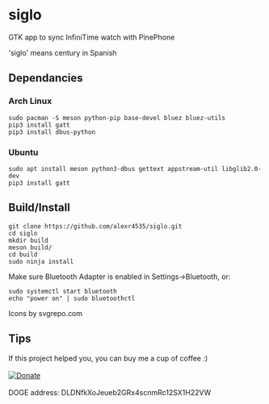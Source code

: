 # siglo
GTK app to sync InfiniTime watch with PinePhone

'siglo' means century in Spanish

## Dependancies
### Arch Linux
```
sudo pacman -S meson python-pip base-devel bluez bluez-utils
pip3 install gatt
pip3 install dbus-python
```
### Ubuntu
```
sudo apt install meson python3-dbus gettext appstream-util libglib2.0-dev
pip3 install gatt
```

## Build/Install
```
git clone https://github.com/alexr4535/siglo.git
cd siglo
mkdir build
meson build/
cd build
sudo ninja install
```

Make sure Bluetooth Adapter is enabled in Settings->Bluetooth, or:
```
sudo systemctl start bluetooth
echo "power on" | sudo bluetoothctl
```
Icons by svgrepo.com

## Tips
If this project helped you, you can buy me a cup of coffee :)
<br/><br/>
[![Donate](https://img.shields.io/badge/Donate-PayPal-green.svg)](https://paypal.me/ironrobin)
<br/><br/>
DOGE address: DLDNfkXoJeueb2GRx4scnmRc12SX1H22VW
